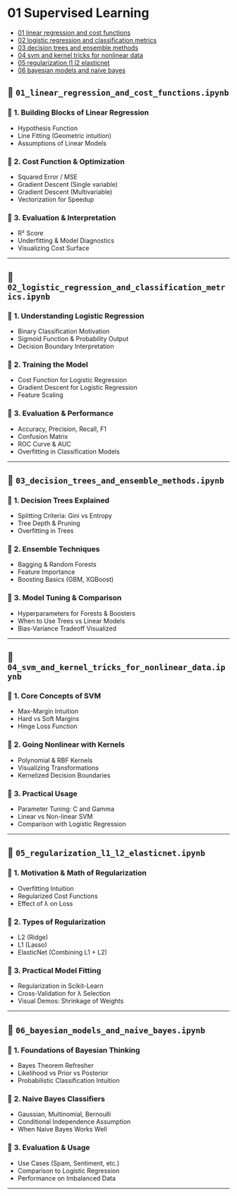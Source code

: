 # 01 Supervised Learning

- [01 linear regression and cost functions](./01_linear_regression_and_cost_functions.ipynb)
- [02 logistic regression and classification metrics](./02_logistic_regression_and_classification_metrics.ipynb)
- [03 decision trees and ensemble methods](./03_decision_trees_and_ensemble_methods.ipynb)
- [04 svm and kernel tricks for nonlinear data](./04_svm_and_kernel_tricks_for_nonlinear_data.ipynb)
- [05 regularization l1 l2 elasticnet](./05_regularization_l1_l2_elasticnet.ipynb)
- [06 bayesian models and naive bayes](./06_bayesian_models_and_naive_bayes.ipynb)



## 📘 `01_linear_regression_and_cost_functions.ipynb`

### 🧩 **1. Building Blocks of Linear Regression**
- Hypothesis Function
- Line Fitting (Geometric intuition)
- Assumptions of Linear Models

### 🧩 **2. Cost Function & Optimization**
- Squared Error / MSE
- Gradient Descent (Single variable)
- Gradient Descent (Multivariable)
- Vectorization for Speedup

### 🧩 **3. Evaluation & Interpretation**
- R² Score
- Underfitting & Model Diagnostics
- Visualizing Cost Surface

---

## 📘 `02_logistic_regression_and_classification_metrics.ipynb`

### 🧩 **1. Understanding Logistic Regression**
- Binary Classification Motivation
- Sigmoid Function & Probability Output
- Decision Boundary Interpretation

### 🧩 **2. Training the Model**
- Cost Function for Logistic Regression
- Gradient Descent for Logistic Regression
- Feature Scaling

### 🧩 **3. Evaluation & Performance**
- Accuracy, Precision, Recall, F1
- Confusion Matrix
- ROC Curve & AUC
- Overfitting in Classification Models

---

## 📘 `03_decision_trees_and_ensemble_methods.ipynb`

### 🧩 **1. Decision Trees Explained**
- Splitting Criteria: Gini vs Entropy
- Tree Depth & Pruning
- Overfitting in Trees

### 🧩 **2. Ensemble Techniques**
- Bagging & Random Forests
- Feature Importance
- Boosting Basics (GBM, XGBoost)

### 🧩 **3. Model Tuning & Comparison**
- Hyperparameters for Forests & Boosters
- When to Use Trees vs Linear Models
- Bias-Variance Tradeoff Visualized

---

## 📘 `04_svm_and_kernel_tricks_for_nonlinear_data.ipynb`

### 🧩 **1. Core Concepts of SVM**
- Max-Margin Intuition
- Hard vs Soft Margins
- Hinge Loss Function

### 🧩 **2. Going Nonlinear with Kernels**
- Polynomial & RBF Kernels
- Visualizing Transformations
- Kernelized Decision Boundaries

### 🧩 **3. Practical Usage**
- Parameter Tuning: C and Gamma
- Linear vs Non-linear SVM
- Comparison with Logistic Regression

---

## 📘 `05_regularization_l1_l2_elasticnet.ipynb`

### 🧩 **1. Motivation & Math of Regularization**
- Overfitting Intuition
- Regularized Cost Functions
- Effect of λ on Loss

### 🧩 **2. Types of Regularization**
- L2 (Ridge)
- L1 (Lasso)
- ElasticNet (Combining L1 + L2)

### 🧩 **3. Practical Model Fitting**
- Regularization in Scikit-Learn
- Cross-Validation for λ Selection
- Visual Demos: Shrinkage of Weights

---

## 📘 `06_bayesian_models_and_naive_bayes.ipynb`

### 🧩 **1. Foundations of Bayesian Thinking**
- Bayes Theorem Refresher
- Likelihood vs Prior vs Posterior
- Probabilistic Classification Intuition

### 🧩 **2. Naive Bayes Classifiers**
- Gaussian, Multinomial, Bernoulli
- Conditional Independence Assumption
- When Naive Bayes Works Well

### 🧩 **3. Evaluation & Usage**
- Use Cases (Spam, Sentiment, etc.)
- Comparison to Logistic Regression
- Performance on Imbalanced Data

---
